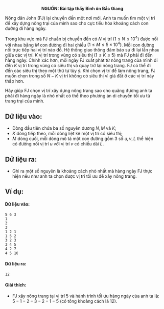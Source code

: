**<center>NGUỒN: Bài tập thầy Bình ôn Bắc Giang</center>**

Nông dân John (FJ) lại chuyển đến một nơi mới. Anh ta muốn tìm một vị trí để xây dựng nông trại của mình sao cho cực tiểu hóa khoảng cách con đường đi hàng ngày.

Trong khu vực mà FJ chuẩn bị chuyển đến có $N$ vị trí $(1≤N≤10^4)$ được nối với nhau bằng $M$ con đường đi hai chiều $(1≤M≤5×10^4)$. Mỗi con đường nối trực tiếp hai vị trí nào đó. Hệ thống giao thông đảm bảo sự đi lại lẫn nhau giữa các vị trí. $K$ vị trí trong vùng có siêu thị $(1≤K≤5)$ mà FJ phải đi đến hàng ngày. Chính xác hơn, mỗi ngày FJ xuất phát từ nông trang của mình đi đến $K$ vị trí trong vùng có siêu thị và quay trở lại nông trang. FJ có thể đi đến các siêu thị theo một thứ tự tùy ý. Khi chọn vị trí để làm nông trang, FJ muốn chọn trong số $N-K$ vị trí không có siêu thị vì giá đất ở các vị trí này thấp hơn.

Hãy giúp FJ chọn vị trí xây dựng nông trang sao cho quãng đường anh ta phải đi hàng ngày là nhỏ nhất có thể theo phương án di chuyển tối ưu từ trang trại của mình.

## Dữ liệu vào:
- Dòng đầu tiên chứa ba số nguyên dương $N, M$ và $K$;
- $K$ dòng tiếp theo, mỗi dòng liệt kê một vị trí có siêu thị;
- $M$ dòng cuối, mỗi dòng mô tả một con đường gồm $3$ số $u, v, L$ thể hiện có đường nối vị trí $u$ với vị trí $v$ có chiều dài $L$.

## Dữ liệu ra:
- Ghi ra một số nguyên là khoảng cách nhỏ nhất mà hàng ngày FJ thực hiện nếu như anh ta chọn được vị trí tối ưu để xây nông trang.

## Ví dụ:
#### Dữ liệu vào:
```
5 6 3
1
2
3
1 2 1
1 5 2
3 2 3
3 4 5
4 2 7
4 5 10
```

#### Dữ liệu ra:
```
12
```

#### Giải thích:
- FJ xây nông trang tại vị trí $5$ và hành trình tối ưu hàng ngày của anh ta là: $5-1-2-3-2-1-5$ (có tổng khoảng cách là $12$).